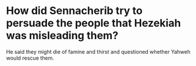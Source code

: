 # How did Sennacherib try to persuade the people that Hezekiah was misleading them?

He said they might die of famine and thirst and questioned whether Yahweh would rescue them. 